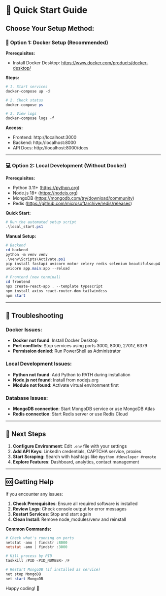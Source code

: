 # 🚀 Quick Start Guide

## Choose Your Setup Method:

### 🐳 **Option 1: Docker Setup (Recommended)**

**Prerequisites:**
- Install Docker Desktop: https://www.docker.com/products/docker-desktop/

**Steps:**
```powershell
# 1. Start services
docker-compose up -d

# 2. Check status
docker-compose ps

# 3. View logs
docker-compose logs -f
```

**Access:**
- Frontend: http://localhost:3000
- Backend: http://localhost:8000
- API Docs: http://localhost:8000/docs

---

### 💻 **Option 2: Local Development (Without Docker)**

**Prerequisites:**
- Python 3.11+ (https://python.org)
- Node.js 18+ (https://nodejs.org)
- MongoDB (https://mongodb.com/try/download/community)
- Redis (https://github.com/microsoftarchive/redis/releases)

**Quick Start:**
```powershell
# Run the automated setup script
.\local_start.ps1
```

**Manual Setup:**
```powershell
# Backend
cd backend
python -m venv venv
.\venv\Scripts\Activate.ps1
pip install fastapi uvicorn motor celery redis selenium beautifulsoup4 spacy
uvicorn app.main:app --reload

# Frontend (new terminal)
cd frontend
npx create-react-app . --template typescript
npm install axios react-router-dom tailwindcss
npm start
```

---

## 🔧 **Troubleshooting**

### Docker Issues:
- **Docker not found**: Install Docker Desktop
- **Port conflicts**: Stop services using ports 3000, 8000, 27017, 6379
- **Permission denied**: Run PowerShell as Administrator

### Local Development Issues:
- **Python not found**: Add Python to PATH during installation
- **Node.js not found**: Install from nodejs.org
- **Module not found**: Activate virtual environment first

### Database Issues:
- **MongoDB connection**: Start MongoDB service or use MongoDB Atlas
- **Redis connection**: Start Redis server or use Redis Cloud

---

## 📖 **Next Steps**

1. **Configure Environment**: Edit `.env` file with your settings
2. **Add API Keys**: LinkedIn credentials, CAPTCHA service, proxies
3. **Start Scraping**: Search with hashtags like `#python #developer #remote`
4. **Explore Features**: Dashboard, analytics, contact management

---

## 🆘 **Getting Help**

If you encounter any issues:

1. **Check Prerequisites**: Ensure all required software is installed
2. **Review Logs**: Check console output for error messages
3. **Restart Services**: Stop and start again
4. **Clean Install**: Remove node_modules/venv and reinstall

**Common Commands:**
```powershell
# Check what's running on ports
netstat -ano | findstr :8000
netstat -ano | findstr :3000

# Kill process by PID
taskkill /PID <PID_NUMBER> /F

# Restart MongoDB (if installed as service)
net stop MongoDB
net start MongoDB
```

Happy coding! 🎯
